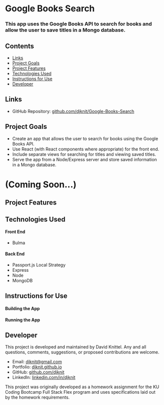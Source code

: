 # Google Books Search

### This app uses the Google Books API to search for books and allow the user to save titles in a Mongo database.

## Contents
* [Links](#links)
* [Project Goals](#project-goals)
* [Project Features](#project-features)
* [Technologies Used](#technologies-used)
* [Instructions for Use](#instructions-for-use)
* [Developer](#developer)

## Links
* GitHub Repository: [github.com/djknit/Google-Books-Search](https://github.com/djknit/Google-Books-Search)

## Project Goals
* Create an app that allows the user to search for books using the Google Books API.
* Use React (with React components where appropriate) for the front end.
* Include separate views for searching for titles and viewing saved titles.
* Serve the app from a Node/Express server and store saved information in a Mongo database.

# (Coming Soon...)

## Project Features

## Technologies Used
#### Front End
* Bulma

#### Back End
* Passport.js Local Strategy
* Express
* Node
* MongoDB

## Instructions for Use
#### Building the App

#### Running the App

## Developer
This project is developed and maintained by David Knittel. Any and all questions, comments, suggestions, or proposed contributions are welcome.
* Email: [djknit@gmail.com](mailto:djknit@gmail.com)
* Portfolio: [djknit.github.io](https://djknit.github.io/)
* GitHub: [github.com/djknit](https://github.com/djknit)
* LinkedIn: [linkedin.com/in/djknit](https://www.linkedin.com/in/djknit/)

This project was originally developed as a homework assignment for the KU Coding Bootcamp Full Stack Flex program and uses specifications laid out by the homework requirements.
